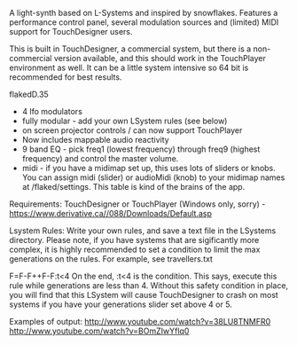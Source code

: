 A light-synth based on L-Systems and inspired by snowflakes. Features a performance control panel, several modulation sources and (limited) MIDI support for TouchDesigner users.

This is built in TouchDesigner, a commercial system, but there is a non-commercial version available, and this should work in the TouchPlayer environment as well. It can be a little system intensive so 64 bit is recommended for best results.

flakedD.35
* 4 lfo modulators
* fully modular - add your own LSystem rules (see below)
* on screen projector controls / can now support TouchPlayer
* Now includes mappable audio reactivity
* 9 band EQ - pick freq1 (lowest frequency) through freq9 (highest frequency) and control the master volume.
* midi - if you have a midimap set up, this uses lots of sliders or knobs. You can assign midi (slider) or audioMidi (knob) to your midimap names at /flaked/settings. This table is kind of the brains of the app.

Requirements:
TouchDesigner or TouchPlayer (Windows only, sorry) - https://www.derivative.ca//088/Downloads/Default.asp

Lsystem Rules:
Write your own rules, and save a text file in the LSystems directory. Please note, if you have systems that are sigificantly more complex, it is highly recommended to set a condition to limit the max generations on the rules. For example, see travellers.txt

F=F-F++F-F:t<4
On the end, :t<4 is the condition. This says, execute this rule while generations are less than 4. Without this safety condition in place, you will find that this LSystem will cause TouchDesigner to crash on most systems if you have your generations slider set above 4 or 5.

Examples of output:
http://www.youtube.com/watch?v=38LU8TNMFR0
http://www.youtube.com/watch?v=BOmZIwYflq0
